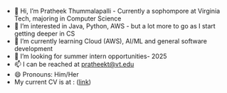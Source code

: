 - 👋 Hi, I’m Pratheek Thummalapalli - Currently a sophompore at Virginia Tech, majoring in Computer Science
- 👀 I’m interested in Java, Python, AWS - but a lot more to go as I start getting deeper in CS 
- 🌱 I’m currently learning Cloud (AWS), AI/ML and general software development  
- 💞️ I’m looking for summer intern opportunities- 2025
- 📫 I can be reached at pratheekt@vt.edu
- 😄 Pronouns: Him/Her
-  My current CV is at : ([link](https://github.com/pratheekt72/resume/blob/main/PratheekResume.pdf/))
